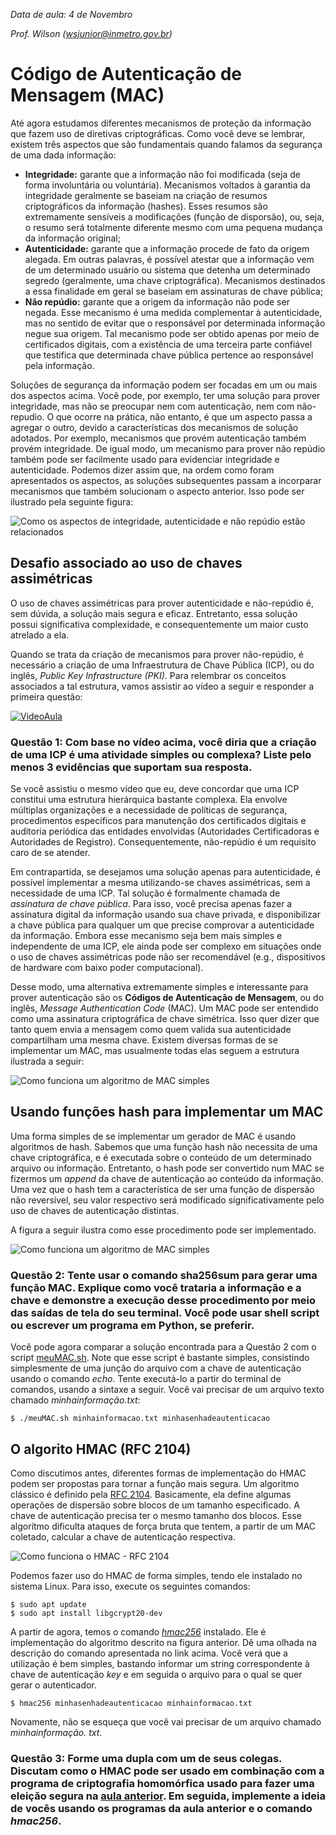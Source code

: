*Data de aula: 4 de Novembro*

*Prof. Wilson ([wsjunior@inmetro.gov.br](mailto:wsjunior@inmetro.gov.br))*

# Código de Autenticação de Mensagem (MAC)

Até agora estudamos diferentes mecanismos de proteção da informação que fazem uso de diretivas criptográficas. Como você deve se lembrar, existem três aspectos que são fundamentais quando falamos da segurança de uma dada informação:

* **Integridade:** garante que a informação não foi modificada (seja de forma involuntária ou voluntária). Mecanismos voltados à garantia da integridade geralmente se baseiam na criação de resumos criptográficos da informação (hashes). Esses resumos são extremamente sensíveis a modificações (função de disporsão), ou, seja, o resumo será totalmente diferente mesmo com uma pequena mudança da informação original;
* **Autenticidade:** garante que a informação procede de fato da origem alegada. Em outras palavras, é possível atestar que a informação vem de um determinado usuário ou sistema que detenha um determinado segredo (geralmente, uma chave criptográfica). Mecanismos destinados a essa finalidade em geral se baseiam em assinaturas de chave pública;
* **Não repúdio:** garante que a origem da informação não pode ser negada. Esse mecanismo é uma medida complementar à autenticidade, mas no sentido de evitar que o responsável por determinada informação negue sua origem. Tal mecanismo pode ser obtido apenas por meio de certificados digitais, com a existência de uma terceira parte confiável que testifica que determinada chave pública pertence ao responsável pela informação.

Soluções de segurança da informação podem ser focadas em um ou mais dos aspectos acima. Você pode, por exemplo, ter uma solução para prover integridade, mas não se preocupar nem com autenticação, nem com não-repudio. O que ocorre na prática, não entanto, é que um aspecto passa a agregar o outro, devido a características dos mecanismos de solução adotados. Por exemplo, mecanismos que provém autenticação também provém integridade. De igual modo, um mecanismo para prover não repúdio também pode ser facilmente usado para evidenciar integridade e autenticidade. Podemos dizer assim que, na ordem como foram apresentados os aspectos, as soluções subsequentes passam a incorparar mecanismos que também solucionam o aspecto anterior. Isso pode ser ilustrado pela seguinte figura:

![Como os aspectos de integridade, autenticidade e não repúdio estão relacionados](int-aut-nrep.jpg)

## Desafio associado ao uso de chaves assimétricas

O uso de chaves assimétricas para prover autenticidade e não-repúdio é, sem dúvida, a solução mais segura e eficaz. Entretanto, essa solução possui significativa complexidade, e consequentemente um maior custo atrelado a ela.

Quando se trata da criação de mecanismos para prover não-repúdio, é necessário a criação de uma Infraestrutura de Chave Pública (ICP), ou do inglês, *Public Key Infrastructure (PKI)*. Para relembrar os conceitos associados a tal estrutura, vamos assistir ao vídeo a seguir e responder a primeira questão:

[![VideoAula](https://img.youtube.com/vi/yE8qGJ2bzjU/0.jpg)](https://www.youtube.com/watch?v=yE8qGJ2bzjU "Clique para assistir um video sobre o ICP-Brasil, a Infraestrutura de Chave Pública oficial brasileira.")

### Questão 1: Com base no vídeo acima, você diria que a criação de uma ICP é uma atividade simples ou complexa? Liste pelo menos 3 evidências que suportam sua resposta.

Se você assistiu o mesmo vídeo que eu, deve concordar que uma ICP constitui uma estrutura hierárquica bastante complexa. Ela envolve múltiplas organizações e a necessidade de políticas de segurança, procedimentos específicos para manutenção dos certificados digitais e auditoria periódica das entidades envolvidas (Autoridades Certificadoras e Autoridades de Registro). Consequentemente, não-repúdio é um requisito caro de se atender.

Em contrapartida, se desejamos uma solução apenas para autenticidade, é possível implementar a mesma utilizando-se chaves assimétricas, sem a necessidade de uma ICP. Tal solução é formalmente chamada de *assinatura de chave pública*. Para isso, você precisa apenas fazer a assinatura digital da informação usando sua chave privada, e disponibilizar a chave pública para qualquer um que precise comprovar a autenticidade da informação. Embora esse mecanismo seja bem mais simples e independente de uma ICP, ele ainda pode ser complexo em situações onde o uso de chaves assimétricas pode não ser recomendável (e.g., dispositivos de hardware com baixo poder computacional).

Desse modo, uma alternativa extremamente simples e interessante para prover autenticação são os **Códigos de Autenticação de Mensagem**, ou do inglês, *Message Authentication Code* (MAC). Um MAC pode ser entendido como uma assinatura criptográfica de chave simétrica. Isso quer dizer que tanto quem envia a mensagem como quem valida sua autenticidade compartilham uma mesma chave. Existem diversas formas de se implementar um MAC, mas usualmente todas elas seguem a estrutura ilustrada a seguir:

![Como funciona um algoritmo de MAC simples](simple-mac.png)

## Usando funções hash para implementar um MAC

Uma forma simples de se implementar um gerador de MAC é usando algoritmos de hash. Sabemos que uma função hash não necessita de uma chave criptográfica, e é executada sobre o conteúdo de um determinado arquivo ou informação. Entretanto, o hash pode ser convertido num MAC se fizermos um *append* da chave de autenticação ao conteúdo da informação. Uma vez que o hash tem a característica de ser uma função de dispersão não reversível, seu valor respectivo será modificado significativamente pelo uso de chaves de autenticação distintas.

A figura a seguir ilustra como esse procedimento pode ser implementado.

![Como funciona um algoritmo de MAC simples](hmac.png)

### Questão 2: Tente usar o comando **sha256sum** para gerar uma função MAC. Explique como você trataria a informação e a chave e demonstre a execução desse procedimento por meio das saídas de tela do seu terminal. Você pode usar shell script ou escrever um programa em Python, se preferir.

Você pode agora comparar a solução encontrada para a Questão 2 com o script [meuMAC.sh](meuMAC.sh). Note que esse script é bastante simples, consistindo simplesmente de uma junção do arquivo com a chave de autenticação usando o comando *echo*. Tente executá-lo a partir do terminal de comandos, usando a sintaxe a seguir. Você vai precisar de um arquivo texto chamado *minhainformação.txt*:

```console
$ ./meuMAC.sh minhainformacao.txt minhasenhadeautenticacao
```

## O algorito HMAC (RFC 2104)

Como discutimos antes, diferentes formas de implementação do HMAC podem ser propostas para tornar a função mais segura. Um algoritmo clássico é definido pela [RFC 2104](https://tools.ietf.org/html/rfc2104). Basicamente, ela define algumas operações de dispersão sobre blocos de um tamanho especificado. A chave de autenticação precisa ter o mesmo tamanho dos blocos. Esse algorítmo dificulta ataques de força bruta que tentem, a partir de um MAC coletado, calcular a chave de autenticação respectiva.

![Como funciona o HMAC - RFC 2104](rfc2104.jpg)

Podemos fazer uso do HMAC de forma simples, tendo ele instalado no sistema Linux. Para isso, execute os seguintes comandos:

```console
$ sudo apt update
$ sudo apt install libgcrypt20-dev
```

A partir de agora, temos o comando [*hmac256*](http://manpages.ubuntu.com/manpages/cosmic/man1/hmac256.1.html) instalado. Ele é implementação do algoritmo descrito na figura anterior. Dê uma olhada na descrição do comando apresentada no link acima. Você verá que a utilização é bem simples, bastando informar um string correspondente à chave de autenticação *key* e em seguida o arquivo para o qual se quer gerar o autenticador.

```console
$ hmac256 minhasenhadeautenticacao minhainformacao.txt
```

Novamente, não se esqueça que você vai precisar de um arquivo chamado *minhainformação. txt*.

### Questão 3: Forme uma dupla com um de seus colegas. Discutam como o HMAC pode ser usado em combinação com a programa de criptografia homomórfica usado para fazer uma eleição segura na [aula anterior](../homomorphic). Em seguida, implemente a ideia de vocês usando os programas da aula anterior e o comando *hmac256*.